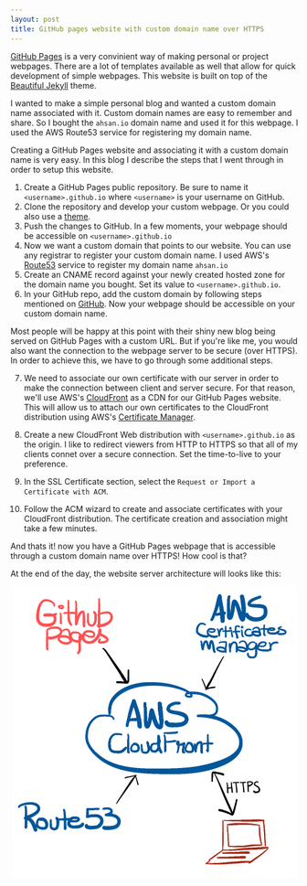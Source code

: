 ```yaml
---
layout: post
title: GitHub pages website with custom domain name over HTTPS
---
```

[GitHub Pages](https://pages.github.com/) is a very convinient way of making personal or project webpages. There are a lot of templates available as well that allow for quick development of simple webpages. This website is built on top of the [Beautiful Jekyll](https://github.com/daattali/beautiful-jekyll) theme.

I wanted to make a simple personal blog and wanted a custom domain name associated with it. Custom domain names are easy to remember and share. So I bought the `ahsan.io` domain name and used it for this webpage. I used the AWS Route53 service for registering my domain name.

Creating a GitHub Pages website and associating it with a custom domain name is very easy. In this blog I describe the steps that I went through in order to setup this website.

1. Create a GitHub Pages public repository. Be sure to name it `<username>.github.io` where `<username>` is your username on GitHub.
2. Clone the repository and develop your custom webpage. Or you could also use a [theme](https://pages.github.com/themes/).
3. Push the changes to GitHub. In a few moments, your webpage should be accessible on `<username>.github.io`
4. Now we want a custom domain that points to our website. You can use any registrar to register your custom domain name. I used AWS's [Route53](https://aws.amazon.com/route53/) service to register my domain name `ahsan.io`
5. Create an CNAME record against your newly created hosted zone for the domain name you bought. Set its value to `<username>.github.io`.
6. In your GitHub repo, add the custom domain by following steps mentioned on [GitHub](https://help.github.com/articles/adding-or-removing-a-custom-domain-for-your-github-pages-site/). Now your webpage should be accessible on your custom domain name.

Most people will be happy at this point with their shiny new blog being served on GitHub Pages with a custom URL. But if you're like me, you would also want the connection to the webpage server to be secure (over HTTPS). In order to achieve this, we have to go through some additional steps.

7. We need to associate our own certificate with our server in order to make the connection between client and server secure. For that reason, we'll use AWS's [CloudFront](https://aws.amazon.com/cloudfront/) as a CDN for our GitHub Pages website. This will allow us to attach our own certificates to the CloudFront distribution using AWS's [Certificate Manager](https://aws.amazon.com/certificate-manager/).

8. Create a new CloudFront Web distribution with `<username>.github.io` as the origin. I like to redirect viewers from HTTP to HTTPS so that all of my clients connet over a secure connection. Set the time-to-live to your preference.

9. In the SSL Certificate section, select the `Request or Import a Certificate with ACM`.

10. Follow the ACM wizard to create and associate certificates with your CloudFront distribution. The certificate creation and association might take a few minutes.

And thats it! now you have a GitHub Pages webpage that is accessible through a custom domain name over HTTPS! How cool is that?

At the end of the day, the website server architecture will looks like this:
<div align="center">
<img src="../img/aws_github.png" width="500">
</div>
